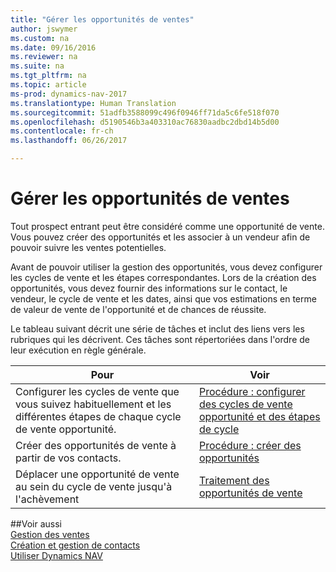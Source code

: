 ```yaml
---
title: "Gérer les opportunités de ventes"
author: jswymer
ms.custom: na
ms.date: 09/16/2016
ms.reviewer: na
ms.suite: na
ms.tgt_pltfrm: na
ms.topic: article
ms-prod: dynamics-nav-2017
ms.translationtype: Human Translation
ms.sourcegitcommit: 51adfb3588099c496f0946ff71da5c6fe518f070
ms.openlocfilehash: d5190546b3a403310ac76830aadbc2dbd14b5d00
ms.contentlocale: fr-ch
ms.lasthandoff: 06/26/2017

---
```

# <a name="manage-sales-opportunities"></a>Gérer les opportunités de ventes
Tout prospect entrant peut être considéré comme une opportunité de vente. Vous pouvez créer des opportunités et les associer à un vendeur afin de pouvoir suivre les ventes potentielles.

Avant de pouvoir utiliser la gestion des opportunités, vous devez configurer les cycles de vente et les étapes correspondantes. Lors de la création des opportunités, vous devez fournir des informations sur le contact, le vendeur, le cycle de vente et les dates, ainsi que vos estimations en terme de valeur de vente de l'opportunité et de chances de réussite.

Le tableau suivant décrit une série de tâches et inclut des liens vers les rubriques qui les décrivent. Ces tâches sont répertoriées dans l'ordre de leur exécution en règle générale.

|Pour |Voir |
|---|-----|
|Configurer les cycles de vente que vous suivez habituellement et les différentes étapes de chaque cycle de vente opportunité.|[Procédure : configurer des cycles de vente opportunité et des étapes de cycle](marketing-how-setup-opportunity-sales-cycles-stages.md)|
|Créer des opportunités de vente à partir de vos contacts.|[Procédure : créer des opportunités](marketing-how-create-opportunities.md)|
|Déplacer une opportunité de vente au sein du cycle de vente jusqu'à l'achèvement|[Traitement des opportunités de vente](marketing-processing-sales-opportunities.md)|


##<a name="see-also"></a>Voir aussi  
[Gestion des ventes](sales-manage-sales.md)  
[Création et gestion de contacts](marketing-contacts.md)  
[Utiliser Dynamics NAV](ui-work-product.md)

